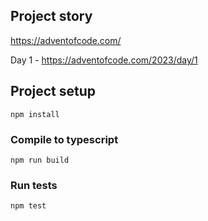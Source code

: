 ## Project story

https://adventofcode.com/

Day 1 - https://adventofcode.com/2023/day/1

## Project setup

```
npm install
```

### Compile to typescript

```
npm run build
```

### Run tests

```
npm test
```
